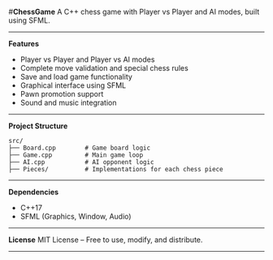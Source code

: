 

#**ChessGame**
A C++ chess game with Player vs Player and AI modes, built using SFML.

---

**Features**

* Player vs Player and Player vs AI modes
* Complete move validation and special chess rules
* Save and load game functionality
* Graphical interface using SFML
* Pawn promotion support
* Sound and music integration

---

**Project Structure**

```
src/
├── Board.cpp        # Game board logic  
├── Game.cpp         # Main game loop  
├── AI.cpp           # AI opponent logic  
├── Pieces/          # Implementations for each chess piece
```

---

**Dependencies**

* C++17
* SFML (Graphics, Window, Audio)

---

**License**
MIT License – Free to use, modify, and distribute.

---
